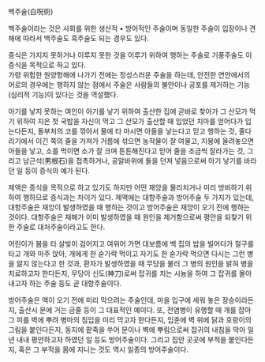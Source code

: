 백주술(白呪術)  

백주술이라는 것은 사회를 위한 생산적 • 방어적인 주술이며 동일한 주술이 입장이나 견해에 따라서 백주술도 흑주술도 되는 경우도 있다.  

증식은 가지지 못하거나 이루지 못한 것을 이루기 위하여 행하는 주술로 기풍주술도 이 증식을 목적으로 하고 있다.  
가령 위험한 원양항해에 나가기 전에는 정성스러운 주술을 하는데, 안전한 연안에서의 어로의 경우에는 행하지 않는 점에서 주술은 사람들의
불안이나 공포를 제거하는 기능(심리적 기능)이 있다는 것을 역설했다.

아기를 낳지 못하는 여인이 아기를 낳기 위하여 출산한 집에 곧바로 찾아가 그 산모가 먹기 위하여 지은 첫 국밥을 자신이 먹고 그 산모가
출산할 때 입었던 치마를 얻어다가 입는다든지, 돌부처의 코를 깎아서 물에 타 마시면 아들을 낳는다고 믿고 행하는 것, 줄다리기에서 이긴 쪽의
줄을 가져가 거름에 섞으면 농작물이 잘 여물고, 지붕에 올려놓으면 아들을 낳고, 소를 먹이면 소가 잘 크며 튼튼해진다고 믿어 줄을 조금씩
잘라가는 것, 그리고 남근석(男根石)을 접촉하거나, 공알바위에 돌을 던져 넣음으로써 아기 낳기를 바라던 일 등이 증식의 예가 된다.  

제액은 증식을 목적으로 하고 있기도 하지만 어떤 재앙을 물리치거나 미리 방비하기 위하여 행하므로 증식과는 차이가 있다. 제액에는 대항주술과
방어주술 두 가지가 있는데, 대항주술은 재앙이 발생하였을 때 행하는 것이고 방어주술은 재앙이 오기 전에 행하는 것이다. 대항주술은 재해가
이미 발생하였을 때 원인을 제거함으로써 평안을 되찾기 위한 주술로 대처주술이라고도 한다.  

어린이가 봄을 타 살빛이 검어지고 여위어 가면 대보름에 백 집의 밥을 빌어다가 절구를 타고 개와 마주 앉아, 개에게 한 숟가락 먹이고 자기도
한 숟가락 먹으면 다시는 그런 병을 앓지 않는다고 한 것과, 환자가 발생하였을 때 무당을 불러 그 병의 원인을 밝혀 병을 치료하고자
한다든지, 무당이 신도(神刀)로써 잡귀를 치는 시늉을 하여 그 잡귀를 몰아내고자 하는 주술 등도 곧 대항주술이다.  

방어주술은 액이 오기 전에 미리 막으려는 주술인데, 마을 입구에 세워 놓은 장승이라든지, 출산시 문에 거는 금줄 등이 그 대표적인 예이다.
또, 전염병이 유행할 때 개를 잡아 그 피를 벽에 뿌려 병마의 침입을 미리 막고자 한다든지, 입춘에 벽 위에 닭과 호랑이의 그림을
붙인다든지, 동지에 팥죽을 쑤어 문이나 벽에 뿌림으로써 잡귀의 내침을 막아 일년 내내 평안하고자 하였던 일 등도 방어주술이다. 그리고 집안
곳곳에 부적을 붙인다든지, 혹은 그 부적을 몸에 지니는 것도 역시 일종의 방어주술이다.  


